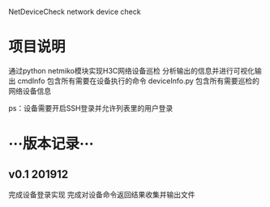 NetDeviceCheck
network device check
# 项目说明
通过python netmiko模块实现H3C网络设备巡检
分析输出的信息并进行可视化输出
cmdInfo 包含所有需要在设备执行的命令
deviceInfo.py 包含所有需要巡检的网络设备信息

ps：设备需要开启SSH登录并允许列表里的用户登录

# ···版本记录···
## v0.1 201912
完成设备登录实现
完成对设备命令返回结果收集并输出文件

